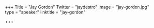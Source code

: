 +++
Title = "Jay Gordon"
Twitter = "jaydestro"
image = "jay-gordon.jpg"
type = "speaker"
linktitle = "jay-gordon"

+++


